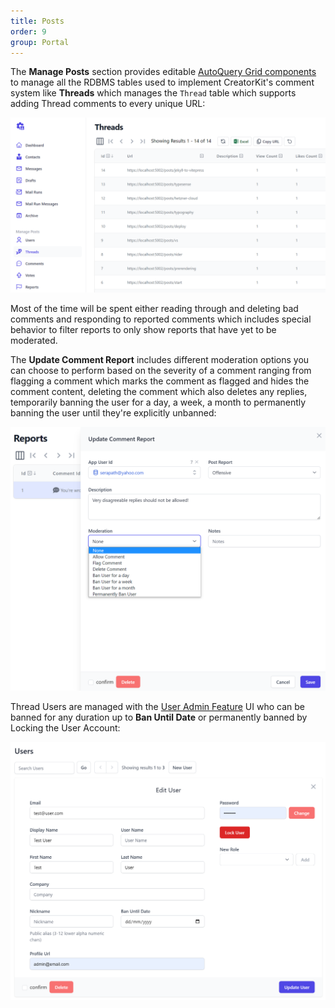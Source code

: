 ```yaml
---
title: Posts
order: 9
group: Portal
---
```


The **Manage Posts** section provides editable [AutoQuery Grid components](https://docs.servicestack.net/vue/gallery/autoquerygrid) 
to manage all the RDBMS tables used to implement CreatorKit's comment system like **Threads** which manages the `Thread` 
table which supports adding Thread comments to every unique URL:

![](/img/pages/creatorkit/portal-threads.png)

Most of the time will be spent either reading through and deleting bad comments and responding to reported comments 
which includes special behavior to filter reports to only show reports that have yet to be moderated.

The **Update Comment Report** includes different moderation options you can choose to perform based on the severity of
a comment ranging from flagging a comment which marks the comment as flagged and hides the comment content, deleting
the comment which also deletes any replies, temporarily banning the user for a day, a week, a month to permanently
banning the user until they're explicitly unbanned:

![](/img/pages/creatorkit/portal-report.png)

Thread Users are managed with the [User Admin Feature](https://docs.servicestack.net/admin-ui-users) UI who can be
banned for any duration up to **Ban Until Date** or permanently banned by Locking the User Account:

![](/img/pages/creatorkit/admin-users.png)
